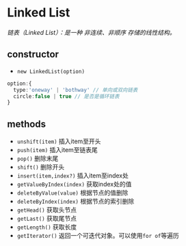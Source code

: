 # Linked List    
 

*链表（Linked List）：是一种 非连续、非顺序 存储的线性结构。*  


## constructor

* `new LinkedList(option)`  

```ts
option:{
  type:'oneway' | 'bothway' // 单向或双向链表  
  circle:false | true // 是否是循环链表
}
```  

## methods  

* `unshift(item)` 插入item至开头
* `push(item)` 插入item至链表尾
* `pop()` 删除末尾
* `shift()` 删除开头
* `insert(item,index?)`   插入item至index处
* `getValueByIndex(index)`   获取index处的值
* `deleteByValue(value)`  根据节点的值删除
* `deleteByIndex(index)`  根据节点的索引删除
* `getHead()`   获取头节点
* `getLast()`  获取尾节点
* `getLength()`  获取长度
* `getIterator()` 返回一个可迭代对象。可以使用`for of`等遍历


